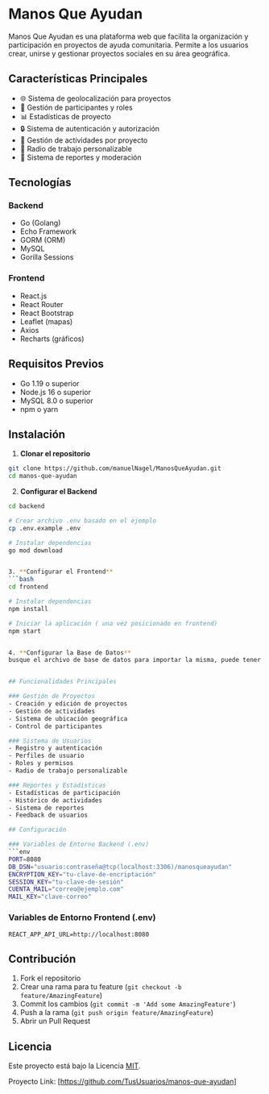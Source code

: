 # Manos Que Ayudan

Manos Que Ayudan es una plataforma web que facilita la organización y participación en proyectos de ayuda comunitaria. Permite a los usuarios crear, unirse y gestionar proyectos sociales en su área geográfica.

## Características Principales

- 🌐 Sistema de geolocalización para proyectos
- 👥 Gestión de participantes y roles
- 📊 Estadísticas de proyecto
- 🔒 Sistema de autenticación y autorización
- 📝 Gestión de actividades por proyecto
- 📍 Radio de trabajo personalizable
- 🚫 Sistema de reportes y moderación

## Tecnologías

### Backend
- Go (Golang)
- Echo Framework
- GORM (ORM)
- MySQL
- Gorilla Sessions

### Frontend
- React.js
- React Router
- React Bootstrap
- Leaflet (mapas)
- Axios
- Recharts (gráficos)

## Requisitos Previos

- Go 1.19 o superior
- Node.js 16 o superior
- MySQL 8.0 o superior
- npm o yarn

## Instalación

1. **Clonar el repositorio**
```bash
git clone https://github.com/manuelNagel/ManosQueAyudan.git
cd manos-que-ayudan
```

2. **Configurar el Backend**
```bash
cd backend

# Crear archivo .env basado en el ejemplo
cp .env.example .env

# Instalar dependencias
go mod download


3. **Configurar el Frontend**
```bash
cd frontend

# Instalar dependencias
npm install

# Iniciar la aplicación ( una vez posicionado en frontend)
npm start 


4. **Configurar la Base de Datos**
busque el archivo de base de datos para importar la misma, puede tener una vacia con el esquema o una de ejemplo con datos también


## Funcionalidades Principales

### Gestión de Proyectos
- Creación y edición de proyectos
- Gestión de actividades
- Sistema de ubicación geográfica
- Control de participantes

### Sistema de Usuarios
- Registro y autenticación
- Perfiles de usuario
- Roles y permisos
- Radio de trabajo personalizable

### Reportes y Estadísticas
- Estadísticas de participación
- Histórico de actividades
- Sistema de reportes
- Feedback de usuarios

## Configuración

### Variables de Entorno Backend (.env)
```env
PORT=8080
DB_DSN="usuario:contraseña@tcp(localhost:3306)/manosqueayudan"
ENCRYPTION_KEY="tu-clave-de-encriptación"
SESSION_KEY="tu-clave-de-sesión"
CUENTA_MAIL="correo@ejemplo.com"
MAIL_KEY="clave-correo"
```

### Variables de Entorno Frontend (.env)
```env
REACT_APP_API_URL=http://localhost:8080
```

## Contribución

1. Fork el repositorio
2. Crear una rama para tu feature (`git checkout -b feature/AmazingFeature`)
3. Commit los cambios (`git commit -m 'Add some AmazingFeature'`)
4. Push a la rama (`git push origin feature/AmazingFeature`)
5. Abrir un Pull Request

## Licencia

Este proyecto está bajo la Licencia [MIT](LICENSE).

Proyecto Link: [https://github.com/TusUsuarios/manos-que-ayudan]